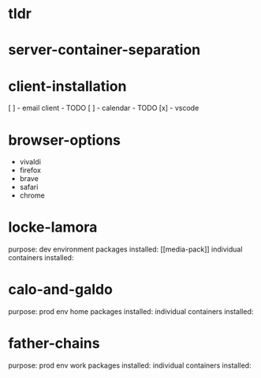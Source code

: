 # tldr

# server-container-separation

<h1>client-installation</h1>

[ ] - email client - TODO
[ ] - calendar - TODO
[x] - vscode

<h1>browser-options</h1>

- vivaldi
- firefox
- brave
- safari
- chrome

<h1>locke-lamora</h1>
purpose: dev environment
packages installed: [[media-pack]]
individual containers installed:

<h1>calo-and-galdo</h1>
purpose: prod env home
packages installed: 
individual containers installed:

<h1>father-chains</h1>
purpose: prod env work
packages installed:
individual containers installed:






